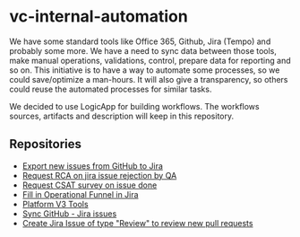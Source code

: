 # vc-internal-automation

We have some standard tools like Office 365, Github, Jira (Tempo) and probably some more. We have a need to sync data between those tools, make manual operations, validations, control, prepare data for reporting and so on. This initiative is to have a way to automate some processes, so we could save/optimize a man-hours. It will also give a transparency, so others could reuse the automated processes for similar tasks.

We decided to use LogicApp for building workflows. The workflows sources, artifacts and description will keep in this repository.

## Repositories

* [Export new issues from GitHub to Jira](/export-issues-from-github/README.md)
* [Request RCA on jira issue rejection by QA](/request-rca-on-qa-rejection/README.md)
* [Request CSAT survey on issue done](/request-csat-on-issue-done/README.md)
* [Fill in Operational Funnel in Jira](/move-issues-to-funnel-state/README.md)
* [Platform V3 Tools](/platform-v3-tools/README.md)
* [Sync GitHub - Jira issues](/sync-jira-github-issues/README.md)
* [Create Jira Issue of type "Review" to review new pull requests](/create-jira-issue-for-pull-request/README.md)